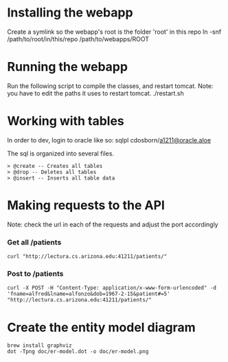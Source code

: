 # Installing the webapp
Create a symlink so the webapp's root is the folder 'root' in this repo
ln -snf /path/to/root/in/this/repo /path/to/webapps/ROOT

# Running the webapp
Run the following script to compile the classes, and restart tomcat.
Note: you have to edit the paths it uses to restart tomcat.
./restart.sh

# Working with tables
In order to dev, login to oracle like so:
sqlpl  cdosborn/a1211@oracle.aloe

The sql is organized into several files.

    > @create -- Creates all tables
    > @drop -- Deletes all tables
    > @insert -- Inserts all table data

# Making requests to the API
Note: check the url in each of the requests and adjust the port accordingly
### Get all /patients
```
curl "http://lectura.cs.arizona.edu:41211/patients/"
```
### Post to /patients
```
curl -X POST -H "Content-Type: application/x-www-form-urlencoded" -d 'fname=alfred&lname=alfonzo&dob=1967-2-15&patient#=5' "http://lectura.cs.arizona.edu:41211/patients/"
```

# Create the entity model diagram
```
brew install graphviz
dot -Tpng doc/er-model.dot -o doc/er-model.png
```
